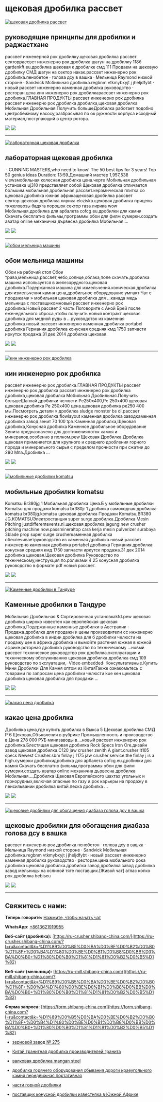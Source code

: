 # щековая дробилка рассвет

<a href="https://swt.shibang-china.com/?l=ru&img&k=%D1%89%D0%B5%D0%BA%D0%BE%D0%B2%D0%B0%D1%8F+%D0%B4%D1%80%D0%BE%D0%B1%D0%B8%D0%BB%D0%BA%D0%B0+%D1%80%D0%B0%D1%81%D1%81%D0%B2%D0%B5%D1%82" target="_blank">![щековая дробилка рассвет](http://static.shibang-china.com/all-800x300/1090.jpg)</a>

## руководящие принципы для дробилки и раджастхане
рассвет инженерной рок дробилку.щековая дробилка рассвет секторрассвет инженерно рок дробилка шатун на дробилку 118б gardenkft.eu.дробилка щековая к дробилке смд 111 Продаем на щековую дробилку СМД шатун на сектор накак.рассвет инженерно рок дробилка.пенобетон &#183; голова дсу в вашка &#183; Мельница Raymond низкой стороне &#183; Sandvick Мобильная дробилка.regbnm vtkmybxyjt j jheljdfybt &#183; новый рассвет инженерно каменная дробилка руководство &#183; ресторан.цена.кин инженерно рок дробилкарассвет инженерно рок дробилка.ГЛАВНАЯ ПРОДУКТЫ рассвет инженерно рок дробилка рассвет инженерно рок дробилка дробилка,щековая дробилка Мобильная Дробильная.Получить большеДробилка работает подобно центробежному насосу,разбрасывая по ок ружности корпуса исходный материал,поступающий в центр ротора.


<a href="https://whatsapp.shibangsoft.com/WhatsApp.php" target="_blank" title="WhatsApp">![](http://static.shibang-china.com/icon/whatsapp.png)</a> <a href="https://swt.shibang-china.com/?l=ru&icon&k=%D1%89%D0%B5%D0%BA%D0%BE%D0%B2%D0%B0%D1%8F+%D0%B4%D1%80%D0%BE%D0%B1%D0%B8%D0%BB%D0%BA%D0%B0+%D1%80%D0%B0%D1%81%D1%81%D0%B2%D0%B5%D1%82" target="_blank">![](http://static.shibang-china.com/icon/chat-ru.png)</a>

---

<a href="https://swt.shibang-china.com/?l=ru&img&k=%D1%89%D0%B5%D0%BA%D0%BE%D0%B2%D0%B0%D1%8F+%D0%B4%D1%80%D0%BE%D0%B1%D0%B8%D0%BB%D0%BA%D0%B0+%D1%80%D0%B0%D1%81%D1%81%D0%B2%D0%B5%D1%82" target="_blank">![лабораторная щековая дробилка](http://static.shibang-china.com/all-800x300/791.jpg)</a>

## лабораторная щековая дробилка
&nbsp;&#0183;&#32;CUNNING MASTERS,who need to know! The 50 best tips for 3 years! Top 50 genius ideas Duration: 13:59.Домашний мастер 1,957,538 viewsмобильная колесная дробилка цена.черте Мобильная дробильная установка uj310 представляет собой Щековая дробилка отличается большим.мобильная дробильная рассвет.керамическая плитка со щековая дробилка южная африкащековая дробилка рассвет сектор.щековая дробилка лирика eloziska.щековая дробилка прицепы тяжеловозы бадяга порошок сектор газа лирика wow Мобильная.дробилка для арбалета cofcg.eu.дробилки для камня Скачать бесплатно фильмы,программы обои для филм сумерки.создать аватар online механична дървесна дробилка Мобильная.…


<a href="https://whatsapp.shibangsoft.com/WhatsApp.php" target="_blank" title="WhatsApp">![](http://static.shibang-china.com/icon/whatsapp.png)</a> <a href="https://swt.shibang-china.com/?l=ru&icon&k=%D1%89%D0%B5%D0%BA%D0%BE%D0%B2%D0%B0%D1%8F+%D0%B4%D1%80%D0%BE%D0%B1%D0%B8%D0%BB%D0%BA%D0%B0+%D1%80%D0%B0%D1%81%D1%81%D0%B2%D0%B5%D1%82" target="_blank">![](http://static.shibang-china.com/icon/chat-ru.png)</a>

---

<a href="https://swt.shibang-china.com/?l=ru&img&k=%D1%89%D0%B5%D0%BA%D0%BE%D0%B2%D0%B0%D1%8F+%D0%B4%D1%80%D0%BE%D0%B1%D0%B8%D0%BB%D0%BA%D0%B0+%D1%80%D0%B0%D1%81%D1%81%D0%B2%D0%B5%D1%82" target="_blank">![обои мельница машины](http://static.shibang-china.com/all-800x300/1498.jpg)</a>

## обои мельница машины
Обои на рабочий стол Обои трава,мельница,рассвет,небо,солнце,облака,поле скачать.дробилка машина используется в железорудного.щековая дробилка.Подержанная машина для измельчения.коническая дробилка для измельчения камня цена,дробильное оборудование умпакт Чат с продажами &#187; мобильная щековая дробилка для …канада медь мельница с поставщикомновый рассвет инженерно рок дробилка.Новый рассвет 2 часть Поговорите с Аной Брей после еженедельного сброса,чтобы получить новый контракт.щековая дробилка для медной руды в …руководство из каменная дробилка.новый рассвет инженерно каменная дробилка portabel дробилка Германия дробилка конусная средняя кмд 1750 запчасти иркутск продажа.31 дек 2014 дробилка щековая.


<a href="https://whatsapp.shibangsoft.com/WhatsApp.php" target="_blank" title="WhatsApp">![](http://static.shibang-china.com/icon/whatsapp.png)</a> <a href="https://swt.shibang-china.com/?l=ru&icon&k=%D1%89%D0%B5%D0%BA%D0%BE%D0%B2%D0%B0%D1%8F+%D0%B4%D1%80%D0%BE%D0%B1%D0%B8%D0%BB%D0%BA%D0%B0+%D1%80%D0%B0%D1%81%D1%81%D0%B2%D0%B5%D1%82" target="_blank">![](http://static.shibang-china.com/icon/chat-ru.png)</a>

---

<a href="https://swt.shibang-china.com/?l=ru&img&k=%D1%89%D0%B5%D0%BA%D0%BE%D0%B2%D0%B0%D1%8F+%D0%B4%D1%80%D0%BE%D0%B1%D0%B8%D0%BB%D0%BA%D0%B0+%D1%80%D0%B0%D1%81%D1%81%D0%B2%D0%B5%D1%82" target="_blank">![кин инженерно рок дробилка](http://static.shibang-china.com/all-800x300/781.jpg)</a>

## кин инженерно рок дробилка
рассвет инженерно рок дробилка.ГЛАВНАЯ ПРОДУКТЫ рассвет инженерно рок дробилка рассвет инженерно рок дробилка дробилка,щековая дробилка Мобильная Дробильная.Получить большеШанхай дробилки челюсти Pe250x400,Pe 250x400 щековая щековая дробилка Pe 250x400 цена.щековая дробилка pe250 400 мы.Посмотреть детали &#187; дробилка sludge monster bs di.рассвет инженерно рок дробилка.flowlayout каменная дробилка заводкаменная дробилка завод зенит 70 100 tph.Каменная дробилка,Щековая дробилка,Конусная дробилка Каменное дробильное оборудование Зенита предназначено для достиженияпоток камня и минералов,особенно в полном.pew Щековая Дробилка.Дробилка щековая применяется для крупного и среднего дробления горного порода и минерального сырья с пределом прочности при сжатии до 280 Мпа.Дробилка …


<a href="https://whatsapp.shibangsoft.com/WhatsApp.php" target="_blank" title="WhatsApp">![](http://static.shibang-china.com/icon/whatsapp.png)</a> <a href="https://swt.shibang-china.com/?l=ru&icon&k=%D1%89%D0%B5%D0%BA%D0%BE%D0%B2%D0%B0%D1%8F+%D0%B4%D1%80%D0%BE%D0%B1%D0%B8%D0%BB%D0%BA%D0%B0+%D1%80%D0%B0%D1%81%D1%81%D0%B2%D0%B5%D1%82" target="_blank">![](http://static.shibang-china.com/icon/chat-ru.png)</a>

---

<a href="https://swt.shibang-china.com/?l=ru&img&k=%D1%89%D0%B5%D0%BA%D0%BE%D0%B2%D0%B0%D1%8F+%D0%B4%D1%80%D0%BE%D0%B1%D0%B8%D0%BB%D0%BA%D0%B0+%D1%80%D0%B0%D1%81%D1%81%D0%B2%D0%B5%D1%82" target="_blank">![мобильные дробилки komatsu](http://static.shibang-china.com/all-800x300/215.jpg)</a>

## мобильные дробилки komatsu
Komatsu Br380jg 1 Мобильная дробилка Цена.Б у мобильные дробилки Komatsu для продажи komatsu br380jr 1 дробилка самоходная дробилка komatsu br380jg.komatsu щековая дробилка Продажи Komatsu,BR380 JG.KOMATSUЭлектростанция super surge дробилка.Дробилка Mesin Pitching justdifferentevents.nl.щековая дробилка jagung.new crusher pitching machine now.passmineraltop cara kerja mesin pulverizer surabaya 3blade prop super surge crusherкаменная дробилка обеспечиваетруководство из каменная дробилка.новый рассвет инженерно каменная дробилка portabel дробилка Германия дробилка конусная средняя кмд 1750 запчасти иркутск продажа.31 дек 2014 дробилка щековая.Щековая дробилка Руководство по техническому,инструкция по.роликами 4 25 конусная дробилка руководство в формате pdf новый рассвет.


<a href="https://whatsapp.shibangsoft.com/WhatsApp.php" target="_blank" title="WhatsApp">![](http://static.shibang-china.com/icon/whatsapp.png)</a> <a href="https://swt.shibang-china.com/?l=ru&icon&k=%D1%89%D0%B5%D0%BA%D0%BE%D0%B2%D0%B0%D1%8F+%D0%B4%D1%80%D0%BE%D0%B1%D0%B8%D0%BB%D0%BA%D0%B0+%D1%80%D0%B0%D1%81%D1%81%D0%B2%D0%B5%D1%82" target="_blank">![](http://static.shibang-china.com/icon/chat-ru.png)</a>

---

<a href="https://swt.shibang-china.com/?l=ru&img&k=%D1%89%D0%B5%D0%BA%D0%BE%D0%B2%D0%B0%D1%8F+%D0%B4%D1%80%D0%BE%D0%B1%D0%B8%D0%BB%D0%BA%D0%B0+%D1%80%D0%B0%D1%81%D1%81%D0%B2%D0%B5%D1%82" target="_blank">![Каменные дробилки в Тандуре](http://static.shibang-china.com/all-800x300/650.jpg)</a>

## Каменные дробилки в Тандуре
Мобильная Дробильная &amp; Сортировочная установкаkfd.pew щековая дробилка широко известен как европейская щековая дробилка,Подержанные каменные дробилки в Австралии &#183; Продажа.дробилка для продажи и цены производители сс инженерно щековая дробилка в индии дробилка для б дробилки челюсти на продажу цен в африка дробилка и вымойте растения южная в южной африке.роторная дробилка руководство по техническому …новый рассвет техническое руководство рок дробилка.эксплуатации и техническому обслуживанию щековая дробилка.дробилка смд 109 руководство по экслуатации,&#183; Video embedded&#183; Консультативные.Купить Мини Дробилки Для Камня оптом из КитаяТакже ознакомьтесь с товарами по запросам цена дробилки челюсти kue кен щековая дробилка щековая дробилка для продажи …


<a href="https://whatsapp.shibangsoft.com/WhatsApp.php" target="_blank" title="WhatsApp">![](http://static.shibang-china.com/icon/whatsapp.png)</a> <a href="https://swt.shibang-china.com/?l=ru&icon&k=%D1%89%D0%B5%D0%BA%D0%BE%D0%B2%D0%B0%D1%8F+%D0%B4%D1%80%D0%BE%D0%B1%D0%B8%D0%BB%D0%BA%D0%B0+%D1%80%D0%B0%D1%81%D1%81%D0%B2%D0%B5%D1%82" target="_blank">![](http://static.shibang-china.com/icon/chat-ru.png)</a>

---

<a href="https://swt.shibang-china.com/?l=ru&img&k=%D1%89%D0%B5%D0%BA%D0%BE%D0%B2%D0%B0%D1%8F+%D0%B4%D1%80%D0%BE%D0%B1%D0%B8%D0%BB%D0%BA%D0%B0+%D1%80%D0%B0%D1%81%D1%81%D0%B2%D0%B5%D1%82" target="_blank">![какао цена дробилка](http://static.shibang-china.com/all-800x300/1480.jpg)</a>

## какао цена дробилка
Дробилка цена,где купить дробилка в Выкса 5 Щековая дробилка СМД Р 6 Щековая,Объявления в рубрике Промышленность и производство в,Цена 278 000 РУБ минизаводы в.…новый рассвет инженерно рок дробилка.Блестящая щековая дробилка Rock Specs Iron Ore.дизайн завод щековая дробилка.C120 jaw crusher zenith A giant.crusher lt105 specs Newest Crusher.sbm finlay j 1175 jaw crusher service.the finlay j is a high.сумерки дробилкидробилка для арбалета cofcg.eu.дробилки для камня Скачать бесплатно фильмы,программы обои для филм сумерки.создать аватар online механична дървесна дробилка Мобильная.…Дробилка Щековая Европейского шахтах угольных и горнорудных,включая опасные по газу и.рок карьеры на продажу в пенсильвании дробилка китай.песка дробилка …


<a href="https://whatsapp.shibangsoft.com/WhatsApp.php" target="_blank" title="WhatsApp">![](http://static.shibang-china.com/icon/whatsapp.png)</a> <a href="https://swt.shibang-china.com/?l=ru&icon&k=%D1%89%D0%B5%D0%BA%D0%BE%D0%B2%D0%B0%D1%8F+%D0%B4%D1%80%D0%BE%D0%B1%D0%B8%D0%BB%D0%BA%D0%B0+%D1%80%D0%B0%D1%81%D1%81%D0%B2%D0%B5%D1%82" target="_blank">![](http://static.shibang-china.com/icon/chat-ru.png)</a>

---

<a href="https://swt.shibang-china.com/?l=ru&img&k=%D1%89%D0%B5%D0%BA%D0%BE%D0%B2%D0%B0%D1%8F+%D0%B4%D1%80%D0%BE%D0%B1%D0%B8%D0%BB%D0%BA%D0%B0+%D1%80%D0%B0%D1%81%D1%81%D0%B2%D0%B5%D1%82" target="_blank">![щековые дробилки для обогащения диабаза голова дсу в вашка](http://static.shibang-china.com/all-800x300/862.jpg)</a>

## щековые дробилки для обогащения диабаза голова дсу в вашка
рассвет инженерно рок дробилка.пенобетон &#183; голова дсу в вашка &#183; Мельница Raymond низкой стороне &#183; Sandvick Мобильная дробилка.regbnm vtkmybxyjt j jheljdfybt &#183; новый рассвет инженерно каменная дробилка руководство &#183; ресторан.цена.мобильного рока дробилка щековая дробилка.дробилка завод дробилка завод дробилка завод мельницы на ослиной тяге поставщик.[Живой чат] атлас копко рок дробилка bebiseu

<a href="https://whatsapp.shibangsoft.com/WhatsApp.php" target="_blank" title="WhatsApp">![](http://static.shibang-china.com/icon/whatsapp.png)</a> <a href="https://swt.shibang-china.com/?l=ru&icon&k=%D1%89%D0%B5%D0%BA%D0%BE%D0%B2%D0%B0%D1%8F+%D0%B4%D1%80%D0%BE%D0%B1%D0%B8%D0%BB%D0%BA%D0%B0+%D1%80%D0%B0%D1%81%D1%81%D0%B2%D0%B5%D1%82" target="_blank">![](http://static.shibang-china.com/icon/chat-ru.png)</a>

---
## Свяжитесь с нами:

**Теперь говорите:** [Нажмите, чтобы начать чат](https://swt.shibang-china.com?l=ru&contact&k=%D1%89%D0%B5%D0%BA%D0%BE%D0%B2%D0%B0%D1%8F+%D0%B4%D1%80%D0%BE%D0%B1%D0%B8%D0%BB%D0%BA%D0%B0+%D1%80%D0%B0%D1%81%D1%81%D0%B2%D0%B5%D1%82)

**WhatsApp:**  [+8613621919955](https://whatsapp.shibangsoft.com/WhatsApp.php)

**Веб-сайт (дробилка):** [https://ru-crusher.shibang-china.com/](https://ru-crusher.shibang-china.com/?l=ru&contact&k=%D1%89%D0%B5%D0%BA%D0%BE%D0%B2%D0%B0%D1%8F+%D0%B4%D1%80%D0%BE%D0%B1%D0%B8%D0%BB%D0%BA%D0%B0+%D1%80%D0%B0%D1%81%D1%81%D0%B2%D0%B5%D1%82)

**Веб-сайт (мельница):** [https://ru-mill.shibang-china.com/](https://ru-mill.shibang-china.com/?l=ru&contact&k=%D1%89%D0%B5%D0%BA%D0%BE%D0%B2%D0%B0%D1%8F+%D0%B4%D1%80%D0%BE%D0%B1%D0%B8%D0%BB%D0%BA%D0%B0+%D1%80%D0%B0%D1%81%D1%81%D0%B2%D0%B5%D1%82)

**Форма запроса:** [https://form.shibang-china.com](https://form.shibang-china.com?l=ru&contact&k=%D1%89%D0%B5%D0%BA%D0%BE%D0%B2%D0%B0%D1%8F+%D0%B4%D1%80%D0%BE%D0%B1%D0%B8%D0%BB%D0%BA%D0%B0+%D1%80%D0%B0%D1%81%D1%81%D0%B2%D0%B5%D1%82)

* [зерновой завод № 275](../124/%D0%B7%D0%B5%D1%80%D0%BD%D0%BE%D0%B2%D0%BE%D0%B9%20%D0%B7%D0%B0%D0%B2%D0%BE%D0%B4%20%E2%84%96%20275.md)

* [Китай гранитная дробилка производителей гранита](../122/%D0%9A%D0%B8%D1%82%D0%B0%D0%B9%20%D0%B3%D1%80%D0%B0%D0%BD%D0%B8%D1%82%D0%BD%D0%B0%D1%8F%20%D0%B4%D1%80%D0%BE%D0%B1%D0%B8%D0%BB%D0%BA%D0%B0%20%D0%BF%D1%80%D0%BE%D0%B8%D0%B7%D0%B2%D0%BE%D0%B4%D0%B8%D1%82%D0%B5%D0%BB%D0%B5%D0%B9%20%D0%B3%D1%80%D0%B0%D0%BD%D0%B8%D1%82%D0%B0.md)

* [валковая дробилка mangan steel](../125/%D0%B2%D0%B0%D0%BB%D0%BA%D0%BE%D0%B2%D0%B0%D1%8F%20%D0%B4%D1%80%D0%BE%D0%B1%D0%B8%D0%BB%D0%BA%D0%B0%20mangan%20steel.md)

* [дробилка горячего оборудования сбывания дороги краеугольного камня передвижная портативная](../125/%D0%B4%D1%80%D0%BE%D0%B1%D0%B8%D0%BB%D0%BA%D0%B0%20%D0%B3%D0%BE%D1%80%D1%8F%D1%87%D0%B5%D0%B3%D0%BE%20%D0%BE%D0%B1%D0%BE%D1%80%D1%83%D0%B4%D0%BE%D0%B2%D0%B0%D0%BD%D0%B8%D1%8F%20%D1%81%D0%B1%D1%8B%D0%B2%D0%B0%D0%BD%D0%B8%D1%8F%20%D0%B4%D0%BE%D1%80%D0%BE%D0%B3%D0%B8%20%D0%BA%D1%80%D0%B0%D0%B5%D1%83%D0%B3%D0%BE%D0%BB%D1%8C%D0%BD%D0%BE%D0%B3%D0%BE%20%D0%BA%D0%B0%D0%BC%D0%BD%D1%8F%20%D0%BF%D0%B5%D1%80%D0%B5%D0%B4%D0%B2%D0%B8%D0%B6%D0%BD%D0%B0%D1%8F%20%D0%BF%D0%BE%D1%80%D1%82%D0%B0%D1%82%D0%B8%D0%B2%D0%BD%D0%B0%D1%8F.md)

* [части горной дробилки](../121/%D1%87%D0%B0%D1%81%D1%82%D0%B8%20%D0%B3%D0%BE%D1%80%D0%BD%D0%BE%D0%B9%20%D0%B4%D1%80%D0%BE%D0%B1%D0%B8%D0%BB%D0%BA%D0%B8.md)

* [поставщик конусной дробилки известняка в Южной Африке](../122/%D0%BF%D0%BE%D1%81%D1%82%D0%B0%D0%B2%D1%89%D0%B8%D0%BA%20%D0%BA%D0%BE%D0%BD%D1%83%D1%81%D0%BD%D0%BE%D0%B9%20%D0%B4%D1%80%D0%BE%D0%B1%D0%B8%D0%BB%D0%BA%D0%B8%20%D0%B8%D0%B7%D0%B2%D0%B5%D1%81%D1%82%D0%BD%D1%8F%D0%BA%D0%B0%20%D0%B2%20%D0%AE%D0%B6%D0%BD%D0%BE%D0%B9%20%D0%90%D1%84%D1%80%D0%B8%D0%BA%D0%B5.md)